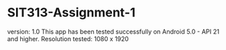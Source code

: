 # SIT313-Assignment-1
version: 1.0
This app has been tested successfully on Android 5.0 - API 21 and higher. Resolution tested: 1080 x 1920
